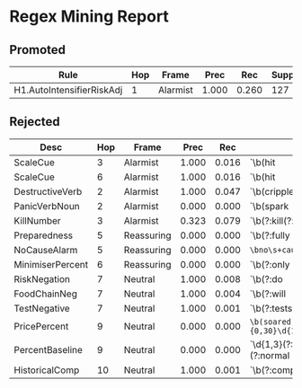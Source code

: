 # Regex Mining Report

## Promoted

| Rule | Hop | Frame | Prec | Rec | Support | Pattern |
|------|-----|-------|------|-----|---------|---------|
| H1.AutoIntensifierRiskAdj | 1 | Alarmist | 1.000 | 0.260 | 127 | `(?:highly|particularly)\s+(?:contagious|dangerous|deadly|infectious|lethal|transmissible)\b` |

## Rejected

| Desc | Hop | Frame | Prec | Rec | Pattern |
|------|-----|-------|------|-----|---------|
| ScaleCue | 3 | Alarmist | 1.000 | 0.016 | `\b(hit|soared)\b[^\.]{0,120}\b(largest|million|millions|unprecedented)\b` |
| ScaleCue | 6 | Alarmist | 1.000 | 0.016 | `\b(hit|soared)\b[^\.]{0,120}\b(largest|million|millions|unprecedented)\b` |
| DestructiveVerb | 2 | Alarmist | 1.000 | 0.047 | `\b(crippled|decimated|nosedived|overwhelmed|ravaged|skyrocketed|slammed|tanked|wreak(?:ed)?\s+havoc)\b` |
| PanicVerbNoun | 2 | Alarmist | 0.000 | 0.000 | `\b(spark|reignite|stoke|fuel|ignite)\b\s+(fear|outrage|anxiety|alarm|panic)\b` |
| KillNumber | 3 | Alarmist | 0.323 | 0.079 | `\b(?:kill(?:ed)?|cull(?:ed)?|destroy(?:ed)?|euthani[sz]ed)\b[^\.]{0,40}\b(?:\d{1,3}(?:,\d{3})+|millions?|thousands?)\b` |
| Preparedness | 5 | Reassuring | 0.000 | 0.000 | `\b(?:fully|well)\s+(?:prepared|ready)\b.{0,30}\b(?:handle|deal\s+with|for)\b` |
| NoCauseAlarm | 5 | Reassuring | 0.000 | 0.000 | `\bno\s+cause\s+for\s+alarm\b` |
| MinimiserPercent | 6 | Reassuring | 0.000 | 0.000 | `\b(?:only|just|merely)\s+\d{1,3}(?:\.\d+)?\s*%` |
| RiskNegation | 7 | Neutral | 1.000 | 0.008 | `\b(?:do|does|did|is|are|was|were|will|would|should)\s+(?:not|n't)\s+(?:pose|present|constitute)\s+(?:an?\s+)?(?:immediate\s+)?(?:public\s+)?health\s+concern\b` |
| FoodChainNeg | 7 | Neutral | 1.000 | 0.004 | `\b(?:will|would|can|could)\s+not\s+enter\s+the\s+food\s+(?:system|chain|supply)\b` |
| TestNegative | 7 | Neutral | 1.000 | 0.001 | `\b(?:tests?|samples?)\s+(?:came|come|were|was)\s+negative\b` |
| PricePercent | 9 | Neutral | 0.000 | 0.000 | `\b(soared)\b[^\.]{0,30}\d{1,3}(?:\.\d+)?\s*%` |
| PercentBaseline | 9 | Neutral | 0.000 | 0.000 | `\d{1,3}(?:\.\d+)?\s*%\s+of\s+(?:normal|capacity|last\s+year)` |
| HistoricalComp | 10 | Neutral | 1.000 | 0.001 | `\b(?:compared\s+with|versus|vs\.?|from)\s+(?:last|previous)\s+year\b` |
